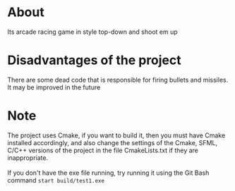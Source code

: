 # About
Its arcade racing game in style top-down and shoot em up

# Disadvantages of the project
There are some dead code that is responsible for firing bullets and missiles. It may be improved in the future

# Note
The project uses Cmake, if you want to build it, then you must have Cmake installed accordingly, and also change the settings of the Cmake, SFML, C/C++ versions of the project in the file CmakeLists.txt if they are inappropriate.<br /><br />
If you don't have the exe file running, try running it using the Git Bash command `start build/test1.exe`
